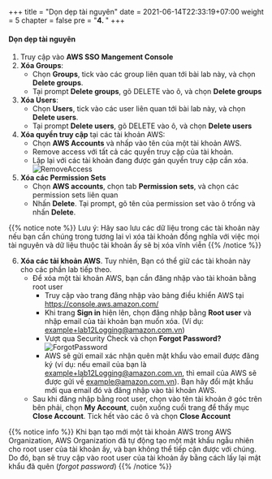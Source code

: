 +++
title = "Dọn dẹp tài nguyên"
date = 2021-06-14T22:33:19+07:00
weight = 5
chapter = false
pre = "<b>4. </b>"
+++

#### Dọn dẹp tài nguyên

1. Truy cập vào **AWS SSO Mangement Console**
2. **Xóa Groups**:
    - Chọn **Groups**, tick vào các group liên quan tới bài lab này, và chọn **Delete groups**.
    - Tại prompt **Delete groups**, gõ DELETE vào ô, và chọn **Delete groups**
3. **Xóa Users**: 
    - Chọn **Users**, tick vào các user liên quan tới bài lab này, và chọn **Delete users**.
    - Tại prompt **Delete users**, gõ DELETE vào ô, và chọn **Delete users**
4. **Xóa quyền truy cập** tại các tài khoản AWS:
    - Chọn **AWS Accounts** và nhấp vào tên của một tài khoản AWS.
    - Remove access với tất cả các quyền truy cập của tài khoản.
    - Lặp lại với các tài khoản đang được gán quyền truy cập cần xóa.
    ![RemoveAccess](../../../images/3/3_RemoveAccess.png?width=90pc)
5. **Xóa các Permission Sets**
    - Chọn **AWS accounts**, chọn tab **Permission sets**, và chọn các permission sets liên quan
    - Nhấn **Delete**. Tại prompt, gõ tên của permission set vào ô trống và nhấn **Delete**.

{{% notice note %}}
Lưu ý: Hãy sao lưu các dữ liệu trong các tài khoản này nếu bạn cần chúng trong tương lai vì xóa tài khoản đồng nghĩa với việc mọi tài nguyên và dữ liệu thuộc tài khoản ấy sẽ bị xóa vĩnh viễn
{{% /notice %}}

6. **Xóa các tải khoản AWS**. Tuy nhiên, Bạn có thể giữ các tài khoản này cho các phần lab tiếp theo.
    - Để xóa một tài khoản AWS, bạn cần đăng nhập vào tài khoản bằng root user
        - Truy cập vào trang đăng nhập vào bảng điều khiển AWS tại https://console.aws.amazon.com/
        - Khi trang **Sign in** hiện lên, chọn đăng nhập bằng **Root user** và nhập email của tài khoản bạn muốn xóa. (Ví dụ: example+lab12Logging@amazon.com.vn)
        - Vượt qua Security Check và chọn **Forgot Password?**
        ![ForgotPassword](../../../images/3/3_ForgotPassword.png?width=90pc)
        - AWS sẽ gửi email xác nhận quên mật khẩu vào email được đăng ký (ví dụ: nếu email của bạn là example+lab12Logging@amazon.com.vn, thì email của AWS sẽ được gửi về example@amazon.com.vn). Bạn hãy đổi mật khẩu mới qua email đó và đăng nhập vào tài khoản AWS.
    - Sau khi đăng nhập bằng root user, chọn vào tên tài khoản ở góc trên bên phải, chọn **My Account**, cuộn xuống cuối trang để thấy mục **Close Account**. Tick hết vào các ô và chọn **Close Account**

{{% notice info %}}
Khi bạn tạo mới một tài khoản AWS trong AWS Organization, AWS Organization đã tự động tạo một mật khẩu ngẫu nhiên cho root user của tài khoản ấy, và bạn không thể tiếp cận được với chúng. Do đó, bạn sẽ truy cập vào root user của tài khoản ấy bằng cách lấy lại mật khẩu đã quên (*forgot password*)
{{% /notice %}}


